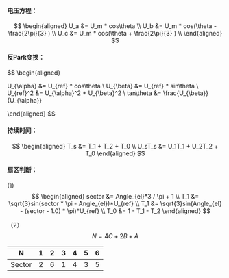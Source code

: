 #### 电压方程：
$$
\begin{aligned}
U_a &= U_m * cos\theta \\
U_b &= U_m * cos(\theta - \frac{2\pi}{3} ) \\
U_c &= U_m * cos(\theta + \frac{2\pi}{3} ) \\
\end{aligned}
$$

#### 反Park变换：
$$
\begin{aligned}

U_{\alpha} &= U_{ref} * cos\theta \\
U_{\beta}  &= U_{ref} * sin\theta \\
U_{ref}^2  &= U_{\alpha}^2 + U_{\beta}^2 \\
tan\theta  &= \frac{U_{\beta}}{U_{\alpha}}

\end{aligned}
$$

#### 持续时间：
$$
\begin{aligned}
T_s &= T_1 + T_2 + T_0 \\
U_sT_s &= U_1T_1 + U_2T_2 + T_0
\end{aligned}
$$


#### 扇区判断：
(1)
$$
\begin{aligned}
sector &= Angle_{el}*3 / \pi + 1 \\
T_1 &= \sqrt{3}sin(sector * \pi - Angle_{el})*U_{ref} \\
T_1 &= \sqrt{3}sin(Angle_{el} - (sector - 1.0) * \pi)*U_{ref} \\
T_0 &= 1 - T_1 - T_2
\end{aligned}
$$


（2）
$$
N=4C + 2B + A
$$

|   N    | 1   | 2   | 3   | 4   | 5   | 6   |
|:------:| --- | --- | --- | --- | --- | --- |
| Sector | 2   | 6   | 1   | 4   | 3   | 5   |


